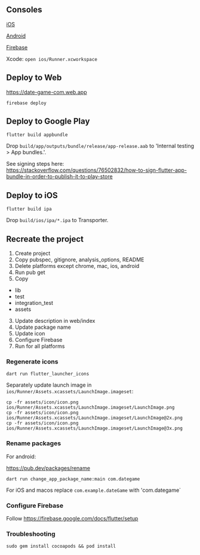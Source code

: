 ## Consoles

[iOS](https://appstoreconnect.apple.com/apps/6450636537/appstore/ios/version/inflight)

[Android](https://play.google.com/console/u/0/developers/6507993011983655494/app/4972487045490055287/app-dashboard)

[Firebase](https://console.firebase.google.com/project/date-game-com/overview)

Xcode: `open ios/Runner.xcworkspace`

## Deploy to Web

https://date-game-com.web.app

```
firebase deploy
```

## Deploy to Google Play

```
flutter build appbundle
```

Drop `build/app/outputs/bundle/release/app-release.aab` to 'Internal testing > App bundles.'.

See signing steps here: https://stackoverflow.com/questions/76502832/how-to-sign-flutter-app-bundle-in-order-to-publish-it-to-play-store

## Deploy to iOS

```
flutter build ipa
```

Drop `build/ios/ipa/*.ipa` to Transporter.


## Recreate the project

1. Create project
2. Copy pubspec, gitignore, analysis_options, README
3. Delete platforms except chrome, mac, ios, android
3. Run pub get
4. Copy
  - lib
  - test
  - integration_test
  - assets
3. Update description in web/index
4. Update package name
5. Update icon
6. Configure Firebase
4. Run for all platforms


### Regenerate icons

```
dart run flutter_launcher_icons
```

Separately update launch image in `ios/Runner/Assets.xcassets/LaunchImage.imageset`:

```
cp -fr assets/icon/icon.png ios/Runner/Assets.xcassets/LaunchImage.imageset/LaunchImage.png
cp -fr assets/icon/icon.png ios/Runner/Assets.xcassets/LaunchImage.imageset/LaunchImage@2x.png
cp -fr assets/icon/icon.png ios/Runner/Assets.xcassets/LaunchImage.imageset/LaunchImage@3x.png

```

### Rename packages

For android:

https://pub.dev/packages/rename

```
dart run change_app_package_name:main com.dategame
```

For iOS and macos replace `com.example.dateGame` with 'com.dategame`

### Configure Firebase

Follow https://firebase.google.com/docs/flutter/setup

### Troubleshooting

```
sudo gem install cocoapods && pod install
```
